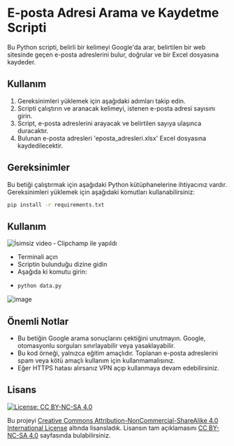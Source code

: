 # E-posta Adresi Arama ve Kaydetme Scripti

Bu Python scripti, belirli bir kelimeyi Google'da arar, belirtilen bir web sitesinde geçen e-posta adreslerini bulur, doğrular ve bir Excel dosyasına kaydeder.

## Kullanım

1. Gereksinimleri yüklemek için aşağıdaki adımları takip edin.
2. Scripti çalıştırın ve aranacak kelimeyi, istenen e-posta adresi sayısını girin.
3. Script, e-posta adreslerini arayacak ve belirtilen sayıya ulaşınca duracaktır.
4. Bulunan e-posta adresleri 'eposta_adresleri.xlsx' Excel dosyasına kaydedilecektir.

## Gereksinimler

Bu betiği çalıştırmak için aşağıdaki Python kütüphanelerine ihtiyacınız vardır. Gereksinimleri yüklemek için aşağıdaki komutları kullanabilirsiniz:

```bash
pip install -r requirements.txt
```

## Kullanım

![İsimsiz video ‐ Clipchamp ile yapıldı](https://github.com/ugurcomptech/Instagram-mail-scarping/assets/133202238/d9514f4c-bc7b-4275-9294-c4382614e68c)

- Terminali açın
- Scriptin bulunduğu dizine gidin
- Aşağıda ki komutu girin:
- 
  ```bash
  python data.py
  ```
![image](https://github.com/ugurcomptech/Instagram-mail-scarping/assets/133202238/040b6682-6ef8-4a56-8015-90854978f927)


## Önemli Notlar

- Bu betiğin Google arama sonuçlarını çektiğini unutmayın. Google, otomasyonlu sorguları sınırlayabilir veya yasaklayabilir.
- Bu kod örneği, yalnızca eğitim amaçlıdır. Toplanan e-posta adreslerini spam veya kötü amaçlı kullanım için kullanmamalısınız.
- Eğer HTTPS hatası alırsanız VPN açıp kullanmaya devam edebilirsiniz.


## Lisans

[![License: CC BY-NC-SA 4.0](https://licensebuttons.net/l/by-nc-sa/4.0/88x31.png)](https://creativecommons.org/licenses/by-nc-sa/4.0/legalcode)

Bu projeyi [Creative Commons Attribution-NonCommercial-ShareAlike 4.0 International License](https://creativecommons.org/licenses/by-nc-sa/4.0/legalcode) altında lisansladık. Lisansın tam açıklamasını [CC BY-NC-SA 4.0](https://creativecommons.org/licenses/by-nc-sa/4.0/legalcode) sayfasında bulabilirsiniz.
